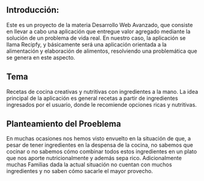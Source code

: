 ## Introducción:
Este es un proyecto de la materia Desarrollo Web Avanzado, que consiste en llevar a cabo una aplicación que entregue valor agregado mediante la solución de un problema de vida real. En nuestro caso, la aplicación se llama Recipfy, y básicamente será una aplicación orientada a la alimentación y elaboración de alimentos, resolviendo una problemática que se genera en este aspecto.

## Tema
Recetas de cocina creativas y nutritivas con ingredientes a la mano.
La idea principal de la aplicación es general recetas a partir de ingredientes ingresados por el usuario, donde le recomiende opciones ricas y nutritivas. 

## Planteamiento del Proeblema
En muchas ocasiones nos hemos visto envuelto en la situación de que, a pesar de tener ingredientes en la despensa de la cocina, no sabemos que cocinar o no sabemos cómo combinar 
todos estos ingredientes en un plato que nos aporte nutricionalmente y además sepa rico. Adicionalmente muchas Familias dada la actual situación no cuentan con muchos ingredientes
y no saben cómo sacarle el mayor provecho.